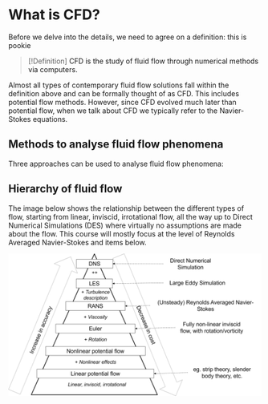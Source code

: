 # What is CFD?

Before we delve into the details, we need to agree on a definition: this is pookie
>[!Definition]
> <a name="what-is-cfd">CFD is the study of  fluid flow through numerical methods via computers.</a>

Almost all types of contemporary fluid flow solutions fall within the definition above and can be formally thought of as CFD. This includes potential flow methods. However, since CFD evolved much later than potential flow, when we talk about CFD we typically refer to the Navier-Stokes equations. 
## Methods to analyse fluid flow phenomena
Three approaches can be used to analyse fluid flow phenomena:

## Hierarchy of fluid flow
The image below shows the relationship between the different types of flow, starting from linear, inviscid, irrotational flow, all the way up to Direct Numerical Simulations (DES) where virtually no assumptions are made about the flow. This course will mostly focus at the level of Reynolds Averaged Navier-Stokes and items below. 

![Fluid flow hierarchy, adapted from Terziev et al. (2020)](/images/hierarchy.png)

